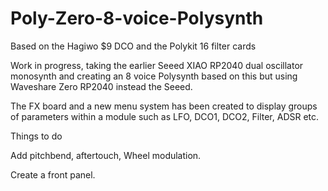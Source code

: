 # Poly-Zero-8-voice-Polysynth
Based on the Hagiwo $9 DCO and the Polykit 16 filter cards

Work in progress, taking the earlier Seeed XIAO RP2040 dual oscillator monosynth and creating an 8 voice Polysynth based on this but using Waveshare Zero RP2040 instead the Seeed.

The FX board and a new menu system has been created to display groups of parameters within a module such as LFO, DCO1, DCO2, Filter, ADSR etc.

Things to do

Add pitchbend, aftertouch, Wheel modulation.

Create a front panel.




